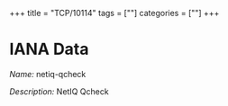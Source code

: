 +++
title = "TCP/10114"
tags = [""]
categories = [""]
+++

# IANA Data

_Name:_ netiq-qcheck

_Description:_ NetIQ Qcheck

